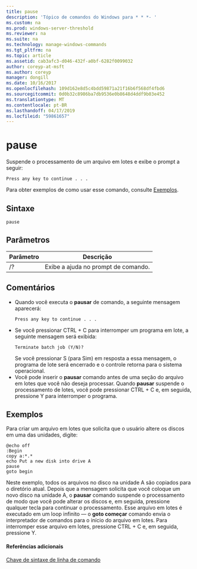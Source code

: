 ```yaml
---
title: pause
description: 'Tópico de comandos do Windows para * * *- '
ms.custom: na
ms.prod: windows-server-threshold
ms.reviewer: na
ms.suite: na
ms.technology: manage-windows-commands
ms.tgt_pltfrm: na
ms.topic: article
ms.assetid: cab3afc3-d046-432f-a0bf-6282f0099032
author: coreyp-at-msft
ms.author: coreyp
manager: dongill
ms.date: 10/16/2017
ms.openlocfilehash: 109d162e8d5c4bdd59871a21f16b6f568df4fbd6
ms.sourcegitcommit: 0d0b32c8986ba7db9536e0b8648d4ddf9b03e452
ms.translationtype: MT
ms.contentlocale: pt-BR
ms.lasthandoff: 04/17/2019
ms.locfileid: "59861657"
---
```

# <a name="pause"></a>pause



Suspende o processamento de um arquivo em lotes e exibe o prompt a seguir:
```
Press any key to continue . . .
```
Para obter exemplos de como usar esse comando, consulte [Exemplos](#BKMK_examples).

## <a name="syntax"></a>Sintaxe

```
pause
```

## <a name="parameters"></a>Parâmetros

|Parâmetro|Descrição|
|---------|-----------|
|/?|Exibe a ajuda no prompt de comando.|

## <a name="remarks"></a>Comentários

-   Quando você executa o **pausar** de comando, a seguinte mensagem aparecerá:  
    ```
    Press any key to continue . . .
    ```  
-   Se você pressionar CTRL + C para interromper um programa em lote, a seguinte mensagem será exibida:  
    ```
    Terminate batch job (Y/N)?
    ```  
    Se você pressionar S (para Sim) em resposta a essa mensagem, o programa de lote será encerrado e o controle retorna para o sistema operacional.
-   Você pode inserir o **pausar** comando antes de uma seção do arquivo em lotes que você não deseja processar. Quando **pausar** suspende o processamento de lotes, você pode pressionar CTRL + C e, em seguida, pressione Y para interromper o programa.

## <a name="BKMK_examples"></a>Exemplos

Para criar um arquivo em lotes que solicita que o usuário altere os discos em uma das unidades, digite:
```
@echo off 
:Begin 
copy a:*.* 
echo Put a new disk into drive A 
pause 
goto begin
```
Neste exemplo, todos os arquivos no disco na unidade A são copiados para o diretório atual. Depois que a mensagem solicita que você coloque um novo disco na unidade A, o **pausar** comando suspende o processamento de modo que você pode alterar os discos e, em seguida, pressione qualquer tecla para continuar o processamento. Esse arquivo em lotes é executado em um loop infinito — o **goto começar** comando envia o interpretador de comandos para o início do arquivo em lotes. Para interromper esse arquivo em lotes, pressione CTRL + C e, em seguida, pressione Y.

#### <a name="additional-references"></a>Referências adicionais

[Chave de sintaxe de linha de comando](command-line-syntax-key.md)